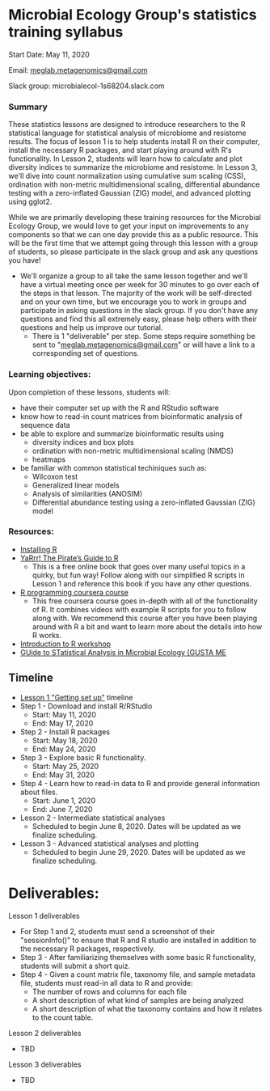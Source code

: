 # Microbial Ecology Group's statistics training syllabus
Start Date: May 11, 2020

Email: meglab.metagenomics@gmail.com

Slack group: microbialecol-1s68204.slack.com

### Summary
These statistics lessons are designed to introduce researchers to the R statistical language for statistical analysis of microbiome and resistome results. The focus of lesson 1 is to help students install R on their computer, install the necessary R packages, and start playing around with R's functionality. In Lesson 2, students will learn how to calculate and plot diversity indices to summarize the microbiome and resistome. In Lesson 3, we'll dive into count normalization using cumulative sum scaling (CSS), ordination with non-metric multidimensional scaling, differential abundance testing with a zero-inflated Gaussian (ZIG) model, and advanced plotting using gglot2.

While we are primarily developing these training resources for the Microbial Ecology Group, we would love to get your input on improvements to any components so that we can one day provide this as a public resource. This will be the first time that we attempt going through this lesson with a group of students, so please participate in the slack group and ask any questions you have!
* We'll organize a group to all take the same lesson together and we'll have a virtual meeting once per week for 30 minutes to go over each of the steps in that lesson. The majority of the work will be self-directed and on your own time, but we encourage you to work in groups and participate in asking questions in the slack group. If you don't have any questions and find this all extremely easy, please help others with their questions and help us improve our tutorial.
  * There is 1 "deliverable" per step. Some steps require something be sent to "meglab.metagenomics@gmail.com" or will have a link to a corresponding set of questions.


### Learning objectives:
Upon completion of these lessons, students will:
* have their computer set up with the R and RStudio software
* know how to read-in count matrices from bioinformatic analysis of sequence data
* be able to explore and summarize bioinformatic results using
  * diversity indices and box plots
  * ordination with non-metric multidimensional scaling (NMDS)
  * heatmaps
* be familiar with common statistical techiniques such as:
  * Wilcoxon test
  * Generalized linear models
  * Analysis of similarities (ANOSIM)
  * Differential abundance testing using a zero-inflated Gaussian (ZIG) model

### Resources:
  * [Installing R](https://www.datacamp.com/community/tutorials/installing-R-windows-mac-ubuntu)
  * [YaRrr! The Pirate’s Guide to R](https://bookdown.org/ndphillips/YaRrr/)
    * This is a free online book that goes over many useful topics in a quirky, but fun way! Follow along with our simplified R scripts in Lesson 1 and reference this book if you have any other questions.
  * [R programming coursera course](https://www.coursera.org/learn/r-programming)
    * This free coursera course goes in-depth with all of the functionality of R. It combines videos with example R scripts for you to follow along with. We recommend this course after you have been playing around with R a bit and want to learn more about the details into how R works.
  * [Introduction to R workshop](https://bioinformatics.ca/workshops/2018-introduction-to-R/)
  * [GUide to STatistical Analysis in Microbial Ecology (GUSTA ME](https://mb3is.megx.net/gustame)


## Timeline
* [Lesson 1 "Getting set up"](https://github.com/EnriqueDoster/Bioinformatic_resources/blob/master/Onboarding_training/Statistics_onboarding/Statistics_lesson_1.md) timeline
 * Step 1 - Download and install R/RStudio
   * Start: May 11, 2020 
   * End: May 17, 2020
 * Step 2 - Install R packages
   * Start: May 18, 2020
   * End: May 24, 2020
 * Step 3 - Explore basic R functionality.
   * Start: May 25, 2020
   * End: May 31, 2020
 * Step 4 - Learn how to read-in data to R and provide general information about files.
   * Start: June 1, 2020
   * End: June 7, 2020
* Lesson 2 - Intermediate statistical analyses
  * Scheduled to begin June 8, 2020. Dates will be updated as we finalize scheduling.
* Lesson 3 - Advanced statistical analyses and plotting
  * Scheduled to begin June 29, 2020. Dates will be updated as we finalize scheduling.

# Deliverables:
Lesson 1 deliverables
* For Step 1 and 2, students must send a screenshot of their "sessionInfo()" to ensure that R and R studio are installed in addition to the necessary R packages, respectively.
* Step 3 - After familiarizing themselves with some basic R functionality, students will submit a short quiz.
* Step 4 - Given a count matrix file, taxonomy file, and sample metadata file, students must read-in all data to R and provide:
  * The number of rows and columns for each file
  * A short description of what kind of samples are being analyzed
  * A short description of what the taxonomy contains and how it relates to the count table.

Lesson 2 deliverables
* TBD

Lesson 3 deliverables
* TBD


